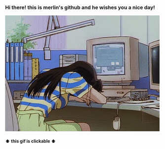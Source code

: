 ### Hi there! this is merlin's github and he wishes you a nice day!
[![Header](https://github.com/merllinsbeard/merllinsbeard/blob/main/gif/gif.gif)](http://t.me/merlinsb3ard)
#### ⬆️ this gif is clickable ⬆️
